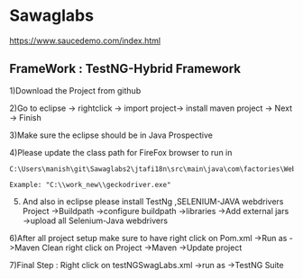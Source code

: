 # Sawaglabs
 https://www.saucedemo.com/index.html
 
 FrameWork : TestNG-Hybrid Framework
---------------------------------------------------

1)Download the Project from github

2)Go to eclipse -> rightclick -> import project-> install maven project -> Next -> Finish

3)Make sure the eclipse should be in Java Prospective

4)Please update the class path for FireFox browser to run in 
    
    C:\Users\manish\git\Sawaglabs2\jtafi18n\src\main\java\com\factories\WebDriverFactory.java
    
    Example: "C:\\work_new\\geckodriver.exe"
    

5) And also in eclipse please install TestNg ,SELENIUM-JAVA webdrivers 
     Project ->Buildpath ->configure buildpath ->libraries ->Add external jars ->upload all Selenium-Java webdrivers

6)After all project setup make sure to have
    right click on Pom.xml ->Run as ->Maven Clean
    right click on Project ->Maven ->Update project
    

7)Final Step : Right click on testNGSwagLabs.xml ->run as ->TestNG Suite
    
    
